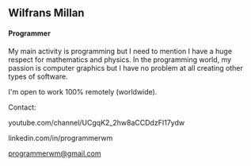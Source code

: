 <h2>Wilfrans Millan</h2>
<h4>Programmer</h4>
<p></p>
My main activity is programming but I need to mention I have a huge respect for mathematics and physics. In the programming world, my passion is computer graphics but I have no problem at all creating other types of software. 

I'm open to work 100% remotely (worldwide).
<p></p>
Contact:<p>
  
youtube.com/channel/UCgqK2_2hw8aCCDdzFI17ydw 

linkedin.com/in/programmerwm

programmerwm@gmail.com
